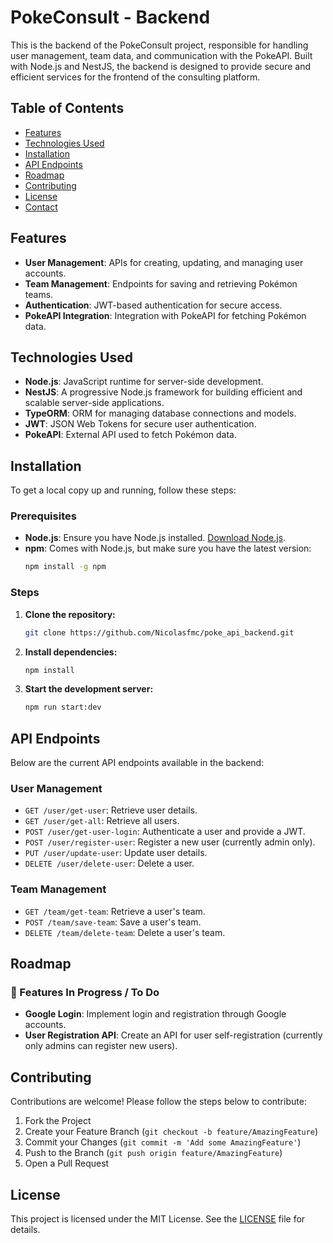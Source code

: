 # PokeConsult - Backend

This is the backend of the PokeConsult project, responsible for handling user management, team data, and communication with the PokeAPI. Built with Node.js and NestJS, the backend is designed to provide secure and efficient services for the frontend of the consulting platform.

## Table of Contents

- [Features](#features)
- [Technologies Used](#technologies-used)
- [Installation](#installation)
- [API Endpoints](#api-endpoints)
- [Roadmap](#roadmap)
- [Contributing](#contributing)
- [License](#license)
- [Contact](#contact)

## Features

- **User Management**: APIs for creating, updating, and managing user accounts.
- **Team Management**: Endpoints for saving and retrieving Pokémon teams.
- **Authentication**: JWT-based authentication for secure access.
- **PokeAPI Integration**: Integration with PokeAPI for fetching Pokémon data.

## Technologies Used

- **Node.js**: JavaScript runtime for server-side development.
- **NestJS**: A progressive Node.js framework for building efficient and scalable server-side applications.
- **TypeORM**: ORM for managing database connections and models.
- **JWT**: JSON Web Tokens for secure user authentication.
- **PokeAPI**: External API used to fetch Pokémon data.

## Installation

To get a local copy up and running, follow these steps:

### Prerequisites

- **Node.js**: Ensure you have Node.js installed. [Download Node.js](https://nodejs.org/).
- **npm**: Comes with Node.js, but make sure you have the latest version:
  ```bash
  npm install -g npm
  ```

### Steps

1. **Clone the repository:**
   ```bash
   git clone https://github.com/Nicolasfmc/poke_api_backend.git
   ```
2. **Install dependencies:**
   ```bash
   npm install
   ```
3. **Start the development server:**
   ```bash
   npm run start:dev
   ```

## API Endpoints

Below are the current API endpoints available in the backend:

### User Management
- `GET /user/get-user`: Retrieve user details.
- `GET /user/get-all`: Retrieve all users.
- `POST /user/get-user-login`: Authenticate a user and provide a JWT.
- `POST /user/register-user`: Register a new user (currently admin only).
- `PUT /user/update-user`: Update user details.
- `DELETE /user/delete-user`: Delete a user.

### Team Management
- `GET /team/get-team`: Retrieve a user's team.
- `POST /team/save-team`: Save a user's team.
- `DELETE /team/delete-team`: Delete a user's team.

## Roadmap

### 🚧 Features In Progress / To Do
- **Google Login**: Implement login and registration through Google accounts.
- **User Registration API**: Create an API for user self-registration (currently only admins can register new users).

## Contributing

Contributions are welcome! Please follow the steps below to contribute:

1. Fork the Project
2. Create your Feature Branch (`git checkout -b feature/AmazingFeature`)
3. Commit your Changes (`git commit -m 'Add some AmazingFeature'`)
4. Push to the Branch (`git push origin feature/AmazingFeature`)
5. Open a Pull Request

## License

This project is licensed under the MIT License. See the [LICENSE](https://github.com/Nicolasfmc/poke_api_backend/blob/main/LICENSE) file for details.
